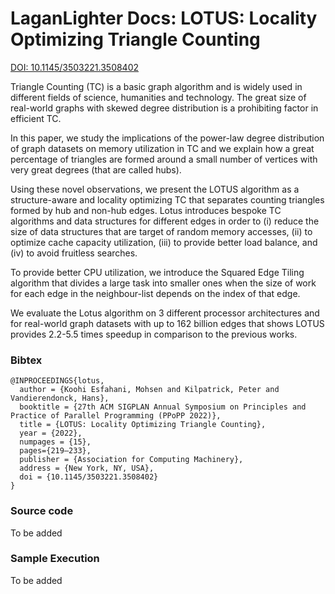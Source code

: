 #  LaganLighter Docs: LOTUS: Locality Optimizing Triangle Counting

[DOI: 10.1145/3503221.3508402](https://doi.org/10.1145/3503221.3508402)

Triangle Counting (TC) is a basic graph algorithm and is widely used in different fields of science, humanities and technology. The great size of real-world graphs with skewed degree distribution is a prohibiting factor in efficient TC.

In this paper, we study the implications of the power-law degree distribution of graph datasets on memory utilization in TC and we explain how a great percentage of triangles are formed around a small number of vertices with very great degrees (that are called hubs).

Using these novel observations, we present the LOTUS algorithm as a structure-aware and locality optimizing TC that separates counting triangles formed by hub and non-hub edges. Lotus introduces bespoke TC algorithms and data structures for different edges in order to (i) reduce the size of data structures that are target of random memory accesses, (ii) to optimize cache capacity utilization, (iii) to provide better load balance, and (iv) to avoid fruitless searches.

To provide better CPU utilization, we introduce the Squared Edge Tiling algorithm that divides a large task into smaller ones when the size of work for each edge in the neighbour-list depends on the index of that edge.

We evaluate the Lotus algorithm on 3 different processor architectures and for real-world graph datasets with up to 162 billion edges that shows LOTUS provides 2.2-5.5 times speedup in comparison to the previous works.

### Bibtex
```
@INPROCEEDINGS{lotus,
  author = {Koohi Esfahani, Mohsen and Kilpatrick, Peter and Vandierendonck, Hans},
  booktitle = {27th ACM SIGPLAN Annual Symposium on Principles and Practice of Parallel Programming (PPoPP 2022)},  
  title = {LOTUS: Locality Optimizing Triangle Counting}, 
  year = {2022},
  numpages = {15},
  pages={219–233},
  publisher = {Association for Computing Machinery},
  address = {New York, NY, USA},
  doi = {10.1145/3503221.3508402}
}

```

### Source code
To be added

### Sample Execution
To be added
